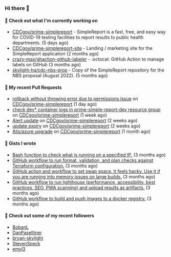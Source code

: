 ### Hi there 👋

#### 🚀 Check out what I'm currently working on

- [CDCgov/prime-simplereport](https://github.com/CDCgov/prime-simplereport) - SimpleReport is a fast, free, and easy way for COVID-19 testing facilities to report results to public health departments. (5 days ago)
- [CDCgov/prime-simplereport-site](https://github.com/CDCgov/prime-simplereport-site) - Landing / marketing site for the SimpleReport application (2 months ago)
- [crazy-max/ghaction-github-labeler](https://github.com/crazy-max/ghaction-github-labeler) - :octocat: GitHub Action to manage labels on GitHub (3 months ago)
- [skylight-hq/cdc-nbs-prop](https://github.com/skylight-hq/cdc-nbs-prop) - Copy of the SimpleReport repository for the NBS proposal (August 2022). (5 months ago)

#### 🔨 My recent Pull Requests

- [rollback without throwing error due to permissions issue](https://github.com/CDCgov/prime-simplereport/pull/5076) on [CDCgov/prime-simplereport](https://github.com/CDCgov/prime-simplereport) (1 day ago)
- [check dev* container logs in prime-simple-report-dev resource group](https://github.com/CDCgov/prime-simplereport/pull/4982) on [CDCgov/prime-simplereport](https://github.com/CDCgov/prime-simplereport) (1 week ago)
- [Alert update](https://github.com/CDCgov/prime-simplereport/pull/4945) on [CDCgov/prime-simplereport](https://github.com/CDCgov/prime-simplereport) (2 weeks ago)
- [update expiry](https://github.com/CDCgov/prime-simplereport/pull/4934) on [CDCgov/prime-simplereport](https://github.com/CDCgov/prime-simplereport) (2 weeks ago)
- [Alis/azure upgrade](https://github.com/CDCgov/prime-simplereport/pull/4840) on [CDCgov/prime-simplereport](https://github.com/CDCgov/prime-simplereport) (1 month ago)

#### 📓 Gists I wrote

- [Bash function to check what is running on a specified IP.](https://gist.github.com/ce30489841fdedc021675981308a399e) (3 months ago)
- [GitHub workflow to run format, validation, and plan checks against Terraform configuration.](https://gist.github.com/0295eabded9fd7994e0e04b86accdc41) (3 months ago)
- [GitHub action and workflow to set swap space. It feels hacky. Use it if you are running into memory issues on large builds.](https://gist.github.com/1c13dca8dc96ed4947f016aae19aacff) (3 months ago)
- [GitHub workflow to run lighthouse (performance, accessibility, best practices, SEO, PWA scanning) and upload results as artifacts.](https://gist.github.com/60fe04c78d86f2bfb5bbf02484826ebe) (3 months ago)
- [GitHub workflow to build and push images to a docker registry.](https://gist.github.com/7845bd98166fd71f05bf829631b23ba7) (3 months ago)

#### 👯 Check out some of my recent followers

- [BobanL](https://github.com/BobanL)
- [DanPaseltiner](https://github.com/DanPaseltiner)
- [bryan-skylight](https://github.com/bryan-skylight)
- [StevenSpeck](https://github.com/StevenSpeck)
- [emyl3](https://github.com/emyl3)
